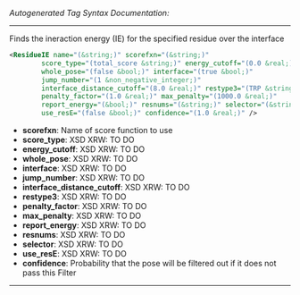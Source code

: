 <!-- THIS IS AN AUTOGENERATED FILE: Don't edit it directly, instead change the schema definition in the code itself. -->

_Autogenerated Tag Syntax Documentation:_

---
Finds the ineraction energy (IE) for the specified residue over the interface

```xml
<ResidueIE name="(&string;)" scorefxn="(&string;)"
        score_type="(total_score &string;)" energy_cutoff="(0.0 &real;)"
        whole_pose="(false &bool;)" interface="(true &bool;)"
        jump_number="(1 &non_negative_integer;)"
        interface_distance_cutoff="(8.0 &real;)" restype3="(TRP &string;)"
        penalty_factor="(1.0 &real;)" max_penalty="(1000.0 &real;)"
        report_energy="(&bool;)" resnums="(&string;)" selector="(&string;)"
        use_resE="(false &bool;)" confidence="(1.0 &real;)" />
```

-   **scorefxn**: Name of score function to use
-   **score_type**: XSD XRW: TO DO
-   **energy_cutoff**: XSD XRW: TO DO
-   **whole_pose**: XSD XRW: TO DO
-   **interface**: XSD XRW: TO DO
-   **jump_number**: XSD XRW: TO DO
-   **interface_distance_cutoff**: XSD XRW: TO DO
-   **restype3**: XSD XRW: TO DO
-   **penalty_factor**: XSD XRW: TO DO
-   **max_penalty**: XSD XRW: TO DO
-   **report_energy**: XSD XRW: TO DO
-   **resnums**: XSD XRW: TO DO
-   **selector**: XSD XRW: TO DO
-   **use_resE**: XSD XRW: TO DO
-   **confidence**: Probability that the pose will be filtered out if it does not pass this Filter

---
